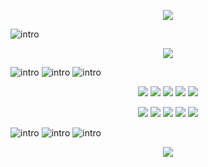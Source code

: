 <p align="center"><img src="https://capsule-render.vercel.app/api?type=waving&color=auto&height=300&section=header&text=NewPlus%20GitHub&fontSize=90" /></p>

![intro](https://capsule-render.vercel.app/api?type=transparent&text=YongHwan%20Lee&fontAlign=50&animation=blink&fontSize=40&section=intro&height=50)

<p align="center"><img src="https://user-images.githubusercontent.com/32642002/171190867-b4099bb1-c095-449e-9876-685d566901d0.jpg"/></p>

![intro](https://capsule-render.vercel.app/api?type=transparent&text=1999.03.26&fontAlign=50&animation=blink&fontSize=20&section=intro&height=50)
![intro](https://capsule-render.vercel.app/api?type=transparent&text=Jeonbuk%20National%20University,%20IT%20Engineering&fontAlign=50&animation=blink&fontSize=20&section=intro&height=50)
![intro](https://capsule-render.vercel.app/api?type=transparent&text=💻Tech%20Stack&fontAlign=50&animation=blink&fontSize=20&section=intro&height=50)

<p align="center"><img src="https://img.shields.io/badge/C/C++-e80c2d?style=flat-square&logo=C++&logoColor=white"/></a> <img src="https://img.shields.io/badge/Python-e86b0c?style=flat-square&logo=Python&logoColor=white"/></a> <img src="https://img.shields.io/badge/Java-f0e513?style=flat-square&logo=Java&logoColor=white"/></a> <img src="https://img.shields.io/badge/VB.NET-90f013?style=flat-square&logo=.NET&logoColor=white"/></a> <img src="https://img.shields.io/badge/SQL-25b00c?style=flat-square&logo=MySQL&logoColor=white"/></a></p>
<p align="center"><img src="https://img.shields.io/badge/HTML-0cb07f?style=flat-square&logo=HTML&logoColor=white"/></a> <img src="https://img.shields.io/badge/CSS-0ddbd8?style=flat-square&logo=CSS&logoColor=white"/></a> <img src="https://img.shields.io/badge/JavaScript-3766AB?style=flat-square&logo=javascript&logoColor=white"/></a> <img src="https://img.shields.io/badge/ASP-770abf?style=flat-square&logo=ASP&logoColor=white"/></a> <img src="https://img.shields.io/badge/PHP-bf0a5b?style=flat-square&logo=PHP&logoColor=white"/></a></p>

![intro](https://capsule-render.vercel.app/api?type=transparent&text=📚Studying&fontAlign=50&animation=blink&fontSize=20&section=intro&height=50)
![intro](https://capsule-render.vercel.app/api?type=transparent&text=DeepLearning,%20MachineLearning&fontAlign=50&animation=blink&fontSize=20&section=intro&height=50)
![intro](https://capsule-render.vercel.app/api?type=transparent&text=Android(Java),%20Flutter&fontAlign=50&animation=blink&fontSize=20&section=intro&height=50)

<p align="center"><img src="https://capsule-render.vercel.app/api?type=waving&color=auto&height=300&section=footer&fontSize=20" /></p>
